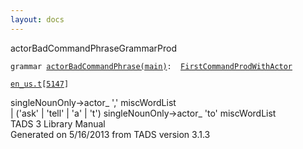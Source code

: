 ```yaml
---
layout: docs
---
```

<span class="title">actorBadCommandPhrase</span><span class="type">GrammarProd</span>

`grammar `<span class="classExtLink">[`actorBadCommandPhrase(main)`](../object/actorBadCommandPhrase(main).html)</span>` :   `[`FirstCommandProdWithActor`](../object/FirstCommandProdWithActor.html)

[`en_us.t`](../file/en_us.t.html)`[`[`5147`](../source/en_us.t.html#5147)`]`



singleNounOnly-\>actor\_ ',' miscWordList  
\| ('ask' \| 'tell' \| 'a' \| 't') singleNounOnly-\>actor\_ 'to'
miscWordList  
TADS 3 Library Manual  
Generated on 5/16/2013 from TADS version 3.1.3


